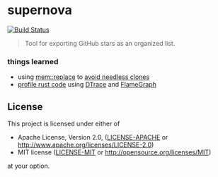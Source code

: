# supernova
[![Build Status](https://travis-ci.org/0xazure/supernova.svg?branch=master)](https://travis-ci.org/0xazure/supernova)

 > Tool for exporting GitHub stars as an organized list.

### things learned

- using [mem::replace](https://github.com/rust-unofficial/patterns/blob/master/idioms/mem-replace.md) to [avoid needless clones](https://github.com/rust-unofficial/patterns/blob/master/idioms/mem-replace.md)
- [profile rust code](http://carol-nichols.com/2017/04/20/rust-profiling-with-dtrace-on-osx/) using [DTrace](http://dtrace.org/blogs/about/) and [FlameGraph](https://github.com/brendangregg/FlameGraph)

## License

This project is licensed under either of

 * Apache License, Version 2.0, ([LICENSE-APACHE](LICENSE-APACHE) or
   http://www.apache.org/licenses/LICENSE-2.0)
 * MIT license ([LICENSE-MIT](LICENSE-MIT) or
   http://opensource.org/licenses/MIT)

at your option.
